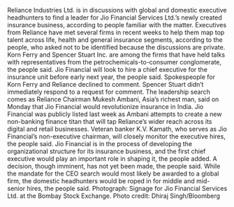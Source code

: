 Reliance Industries Ltd. is in discussions with global and domestic executive headhunters to find a leader for Jio Financial Services Ltd.’s newly created insurance business, according to people familiar with the matter.
Executives from Reliance have met several firms in recent weeks to help them map top talent across life, health and general insurance segments, according to the people, who asked not to be identified because the discussions are private. Korn Ferry and Spencer Stuart Inc. are among the firms that have held talks with representatives from the petrochemicals-to-consumer conglomerate, the people said.
Jio Financial will look to hire a chief executive for the insurance unit before early next year, the people said. Spokespeople for Korn Ferry and Reliance declined to comment. Spencer Stuart didn’t immediately respond to a request for comment.
The leadership search comes as Reliance Chairman Mukesh Ambani, Asia’s richest man, said on Monday that Jio Financial would revolutionize insurance in India. Jio Financial was publicly listed last week as Ambani attempts to create a new non-banking finance titan that will tap Reliance’s wider reach across its digital and retail businesses.
Veteran banker K.V. Kamath, who serves as Jio Financial’s non-executive chairman, will closely monitor the executive hires, the people said. Jio Financial is in the process of developing the organizational structure for its insurance business, and the first chief executive would play an important role in shaping it, the people added.
A decision, though imminent, has not yet been made, the people said. While the mandate for the CEO search would most likely be awarded to a global firm, the domestic headhunters would be roped in for middle and mid-senior hires, the people said.
Photograph: Signage for Jio Financial Services Ltd. at the Bombay Stock Exchange. Photo credit: Dhiraj Singh/Bloomberg